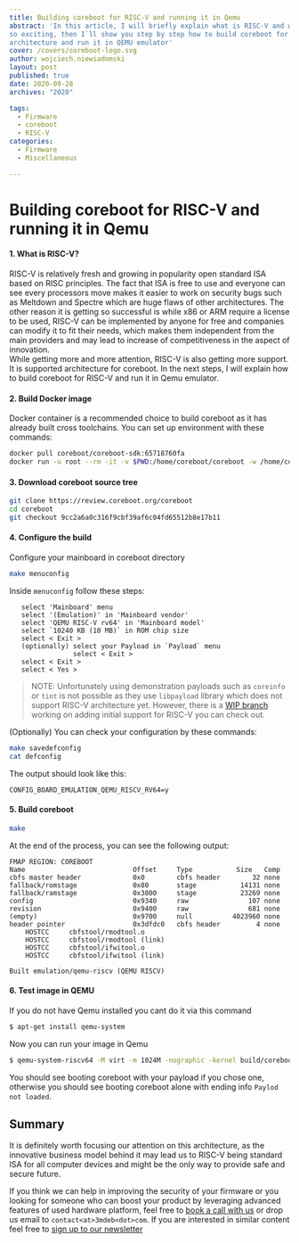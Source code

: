 ```yaml
---
title: Building coreboot for RISC-V and running it in Qemu
abstract: 'In this article, I will briefly explain what is RISC-V and why it is
so exciting, then I`ll show you step by step how to build coreboot for this
architecture and run it in QEMU emulator'
cover: /covers/coreboot-logo.svg
author: wojciech.niewiadomski
layout: post
published: true
date: 2020-09-28
archives: "2020"

tags:
  - Firmware
  - coreboot
  - RISC-V
categories:
  - Firmware
  - Miscellaneous

---
```



# Building coreboot for RISC-V and running it in Qemu

#### 1. What is RISC-V?

RISC-V is relatively fresh and growing in popularity open standard ISA based on
RISC principles. The fact that ISA is free to use and everyone can see every
processors move makes it easier to work on security bugs such as Meltdown and
Spectre which are huge flaws of other architectures. The other reason it is
getting so successful is while x86 or ARM require a license to be used, RISC-V
can be implemented by anyone for free and companies can modify it to fit their
needs, which makes them independent from the main providers and may lead to
increase of competitiveness in the aspect of innovation.  
While getting more and more attention, RISC-V is also getting more support. It
is supported architecture for coreboot. In the next steps, I will explain how to
build coreboot for RISC-V and run it in Qemu emulator.


#### 2. Build Docker image

Docker container is a recommended choice to build coreboot as it has already
built cross toolchains. You can set up environment with these commands:

```sh
docker pull coreboot/coreboot-sdk:65718760fa
docker run -u root --rm -it -v $PWD:/home/coreboot/coreboot -w /home/coreboot/coreboot coreboot/coreboot-sdk:65718760fa /bin/bash
```

#### 3. Download coreboot source tree

```sh
git clone https://review.coreboot.org/coreboot
cd coreboot
git checkout 9cc2a6a0c316f9cbf39af6c04fd65512b8e17b11
```

#### 4. Configure the build

Configure your mainboard in coreboot directory
```sh
make menuconfig
```

Inside `menuconfig` follow these steps:
```
   select 'Mainboard' menu
   select '(Emulation)' in 'Mainboard vendor'
   select 'QEMU RISC-V rv64' in 'Mainboard model'
   select `10240 KB (10 MB)` in ROM chip size
   select < Exit >
   (optionally) select your Payload in `Payload` menu
                select < Exit >
   select < Exit >
   select < Yes >
```

> NOTE: Unfortunately using demonstration payloads such as `coreinfo` or `tint`
is not possible as they use `libpayload` library which does not support RISC-V
architecture yet. However, there is a [WIP
branch](https://review.coreboot.org/c/coreboot/+/31356) working on adding
initial support for RISC-V you can check out.

(Optionally) You can check your configuration by these commands:
```sh
make savedefconfig
cat defconfig
```

The output should look like this:
```
CONFIG_BOARD_EMULATION_QEMU_RISCV_RV64=y
```

#### 5. Build coreboot

```sh
make
```

At the end of the process, you can see the following output:
```
FMAP REGION: COREBOOT
Name                           Offset     Type           Size   Comp
cbfs master header             0x0        cbfs header        32 none
fallback/romstage              0x80       stage           14131 none
fallback/ramstage              0x3800     stage           23269 none
config                         0x9340     raw               107 none
revision                       0x9400     raw               681 none
(empty)                        0x9700     null          4023960 none
header pointer                 0x3dfdc0   cbfs header         4 none
    HOSTCC     cbfstool/rmodtool.o
    HOSTCC     cbfstool/rmodtool (link)
    HOSTCC     cbfstool/ifwitool.o
    HOSTCC     cbfstool/ifwitool (link)

Built emulation/qemu-riscv (QEMU RISCV)
```

#### 6. Test image in QEMU

If you do not have Qemu installed you cant do it via this command
```sh
$ apt-get install qemu-system
```

Now you can run your image in Qemu
```sh
$ qemu-system-riscv64 -M virt -m 1024M -nographic -kernel build/coreboot.elf
```

You should see booting coreboot with your payload if you chose one,
otherwise you should see booting coreboot alone with ending info `Paylod not
loaded`.

## Summary

It is definitely worth focusing our attention on this architecture, as the
innovative business model behind it may lead us to RISC-V being standard ISA for
all computer devices and might be the only way to provide safe and secure
future.

If you think we can help in improving the security of your firmware or you
looking for someone who can boost your product by leveraging advanced features
of used hardware platform, feel free to [book a call with us](https://calendly.com/3mdeb/consulting-remote-meeting)
or drop us email to `contact<at>3mdeb<dot>com`. If you are interested in similar
content feel free to [sign up to our newsletter](http://eepurl.com/doF8GX)
